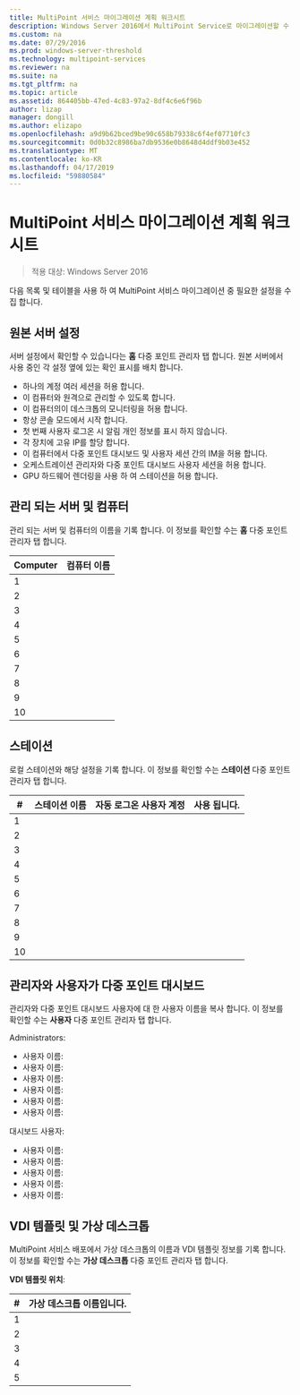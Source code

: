 ```yaml
---
title: MultiPoint 서비스 마이그레이션 계획 워크시트
description: Windows Server 2016에서 MultiPoint Service로 마이그레이션할 수 있도록 계획 워크시트를 제공 합니다.
ms.custom: na
ms.date: 07/29/2016
ms.prod: windows-server-threshold
ms.technology: multipoint-services
ms.reviewer: na
ms.suite: na
ms.tgt_pltfrm: na
ms.topic: article
ms.assetid: 864405bb-47ed-4c83-97a2-8df4c6e6f96b
author: lizap
manager: dongill
ms.author: elizapo
ms.openlocfilehash: a9d9b62bced9be90c658b79338c6f4ef07710fc3
ms.sourcegitcommit: 0d0b32c8986ba7db9536e0b8648d4ddf9b03e452
ms.translationtype: MT
ms.contentlocale: ko-KR
ms.lasthandoff: 04/17/2019
ms.locfileid: "59880584"
---
```

# <a name="planning-worksheet-for-multipoint-services-migration"></a>MultiPoint 서비스 마이그레이션 계획 워크시트

>적용 대상: Windows Server 2016

다음 목록 및 테이블을 사용 하 여 MultiPoint 서비스 마이그레이션 중 필요한 설정을 수집 합니다.

## <a name="source-server-settings"></a>원본 서버 설정

서버 설정에서 확인할 수 있습니다는 **홈** 다중 포인트 관리자 탭 합니다. 원본 서버에서 사용 중인 각 설정 옆에 있는 확인 표시를 배치 합니다.

- 하나의 계정 여러 세션을 허용 합니다.
- 이 컴퓨터와 원격으로 관리할 수 있도록 합니다.
- 이 컴퓨터의이 데스크톱의 모니터링을 허용 합니다.
- 항상 콘솔 모드에서 시작 합니다.
- 첫 번째 사용자 로그온 시 알림 개인 정보를 표시 하지 않습니다.
- 각 장치에 고유 IP를 할당 합니다.
- 이 컴퓨터에서 다중 포인트 대시보드 및 사용자 세션 간의 IM을 허용 합니다.
- 오케스트레이션 관리자와 다중 포인트 대시보드 사용자 세션을 허용 합니다.
- GPU 하드웨어 렌더링을 사용 하 여 스테이션을 허용 합니다.

## <a name="managed-servers-and-computers"></a>관리 되는 서버 및 컴퓨터

관리 되는 서버 및 컴퓨터의 이름을 기록 합니다. 이 정보를 확인할 수는 **홈** 다중 포인트 관리자 탭 합니다.

| Computer | 컴퓨터 이름 |
|----------|---------------|
| 1        |               |
| 2        |               |
| 3        |               |
| 4        |               |
| 5        |               |
| 6        |               |
| 7        |               |
| 8        |               |
| 9        |               |
| 10       |               |


## <a name="stations"></a>스테이션

로컬 스테이션와 해당 설정을 기록 합니다. 이 정보를 확인할 수는 **스테이션** 다중 포인트 관리자 탭 합니다.

| #  | 스테이션 이름 | 자동 로그온 사용자 계정 | 사용 됩니다. |
|----|--------------|-------------------------|---------------------|
| 1  |              |                         |                     |
| 2  |              |                         |                     |
| 3  |              |                         |                     |
| 4  |              |                         |                     |
| 5  |              |                         |                     |
| 6  |              |                         |                     |
| 7  |              |                         |                     |
| 8  |              |                         |                     |
| 9  |              |                         |                     |
| 10 |              |                         |                     |

## <a name="administrators-and-multipoint-dashboard-users"></a>관리자와 사용자가 다중 포인트 대시보드

관리자와 다중 포인트 대시보드 사용자에 대 한 사용자 이름을 복사 합니다. 이 정보를 확인할 수는 **사용자** 다중 포인트 관리자 탭 합니다.

Administrators:

- 사용자 이름:
- 사용자 이름:
- 사용자 이름:
- 사용자 이름:
- 사용자 이름:
- 사용자 이름:

대시보드 사용자:

- 사용자 이름:
- 사용자 이름:
- 사용자 이름:
- 사용자 이름:
- 사용자 이름:

## <a name="vdi-template-and-virtual-desktops"></a>VDI 템플릿 및 가상 데스크톱

MultiPoint 서비스 배포에서 가상 데스크톱의 이름과 VDI 템플릿 정보를 기록 합니다. 이 정보를 확인할 수는 **가상 데스크톱** 다중 포인트 관리자 탭 합니다.

**VDI 템플릿 위치**: 

| # | 가상 데스크톱 이름입니다.      |
|---|---------------------------|
| 1 |                           |
| 2 |                           |
| 3 |                           |
| 4 |                           |
| 5 |                           |
